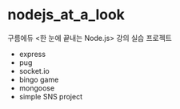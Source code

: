 # nodejs_at_a_look
구름에듀 <한 눈에 끝내는 Node.js> 강의 실습 프로젝트
- express
- pug
- socket.io
- bingo game
- mongoose
- simple SNS project
